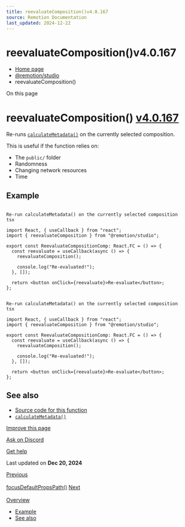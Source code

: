 ```yaml
---
title: reevaluateComposition()v4.0.167
source: Remotion Documentation
last_updated: 2024-12-22
---
```


# reevaluateComposition()v4.0.167

- [Home page](/)
- [@remotion/studio](/docs/studio/api)
- reevaluateComposition()

On this page

# reevaluateComposition() [v4.0.167](https://github.com/remotion-dev/remotion/releases/v4.0.167)

Re-runs [`calculateMetadata()`](/docs/calculate-metadata) on the currently selected composition.

This is useful if the function relies on:

- The `public/` folder
- Randomness
- Changing network resources
- Time

## Example [​](\#example "Direct link to Example")

```

Re-run calculateMetadata() on the currently selected composition
tsx

import React, { useCallback } from "react";
import { reevaluateComposition } from "@remotion/studio";

export const ReevaluateCompositionComp: React.FC = () => {
  const reevaluate = useCallback(async () => {
    reevaluateComposition();

    console.log("Re-evaluated!");
  }, []);

  return <button onClick={reevaluate}>Re-evaluate</button>;
};
```

```

Re-run calculateMetadata() on the currently selected composition
tsx

import React, { useCallback } from "react";
import { reevaluateComposition } from "@remotion/studio";

export const ReevaluateCompositionComp: React.FC = () => {
  const reevaluate = useCallback(async () => {
    reevaluateComposition();

    console.log("Re-evaluated!");
  }, []);

  return <button onClick={reevaluate}>Re-evaluate</button>;
};
```

## See also [​](\#see-also "Direct link to See also")

- [Source code for this function](https://github.com/remotion-dev/remotion/blob/main/packages/studio/src/api/reevaluate-composition.ts)
- [`calculateMetadata()`](/docs/calculate-metadata)

[Improve this page](https://github.com/remotion-dev/remotion/edit/main/packages/docs/docs/studio/reevaluate-composition.mdx)

[Ask on Discord](https://remotion.dev/discord)

[Get help](/docs/get-help)

Last updated on **Dec 20, 2024**

[Previous\
\
focusDefaultPropsPath()](/docs/studio/focus-default-props-path) [Next\
\
Overview](/docs/transitions/)

- [Example](#example)
- [See also](#see-also)
